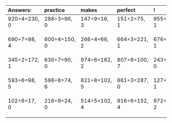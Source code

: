 | Answers: | practice | makes | perfect | ! |
| :--- | :--- | :--- | :--- | :--- |
| 920÷4=230, 0 | 288÷3=96, 0 | 147÷9=16, 3 | 151÷2=75, 1 | 955÷2=477, 1 | 
|   |   |   |   |   | 
|   |   |   |   |   | 
|   |   |   |   |   | 
| 690÷7=98, 4 | 600÷4=150, 0 | 266÷4=66, 2 | 664÷3=221, 1 | 676÷9=75, 1 | 
|   |   |   |   |   | 
|   |   |   |   |   | 
|   |   |   |   |   | 
| 345÷2=172, 1 | 630÷7=90, 0 | 974÷6=162, 2 | 807÷8=100, 7 | 243÷3=81, 0 | 
|   |   |   |   |   | 
|   |   |   |   |   | 
|   |   |   |   |   | 
| 593÷6=98, 5 | 598÷8=74, 6 | 821÷8=102, 5 | 861÷3=287, 0 | 127÷7=18, 1 | 
|   |   |   |   |   | 
|   |   |   |   |   | 
|   |   |   |   |   | 
| 102÷6=17, 0 | 216÷9=24, 0 | 514÷5=102, 4 | 916÷6=152, 4 | 972÷5=194, 2 | 
|   |   |   |   |   | 
|   |   |   |   |   | 
|   |   |   |   |   | 
